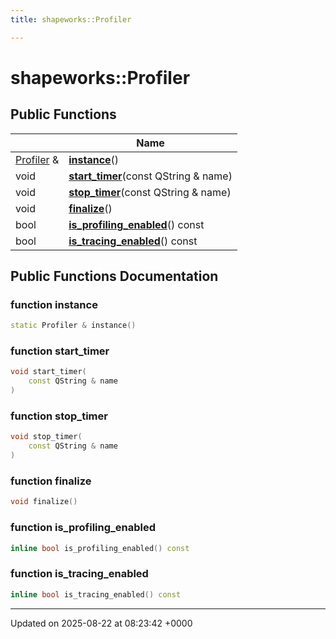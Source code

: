 ```yaml
---
title: shapeworks::Profiler

---
```


# shapeworks::Profiler





## Public Functions

|                | Name           |
| -------------- | -------------- |
| [Profiler](../Classes/classshapeworks_1_1Profiler.md) & | **[instance](../Classes/classshapeworks_1_1Profiler.md#function-instance)**() |
| void | **[start_timer](../Classes/classshapeworks_1_1Profiler.md#function-start-timer)**(const QString & name) |
| void | **[stop_timer](../Classes/classshapeworks_1_1Profiler.md#function-stop-timer)**(const QString & name) |
| void | **[finalize](../Classes/classshapeworks_1_1Profiler.md#function-finalize)**() |
| bool | **[is_profiling_enabled](../Classes/classshapeworks_1_1Profiler.md#function-is-profiling-enabled)**() const |
| bool | **[is_tracing_enabled](../Classes/classshapeworks_1_1Profiler.md#function-is-tracing-enabled)**() const |

## Public Functions Documentation

### function instance

```cpp
static Profiler & instance()
```


### function start_timer

```cpp
void start_timer(
    const QString & name
)
```


### function stop_timer

```cpp
void stop_timer(
    const QString & name
)
```


### function finalize

```cpp
void finalize()
```


### function is_profiling_enabled

```cpp
inline bool is_profiling_enabled() const
```


### function is_tracing_enabled

```cpp
inline bool is_tracing_enabled() const
```


-------------------------------

Updated on 2025-08-22 at 08:23:42 +0000